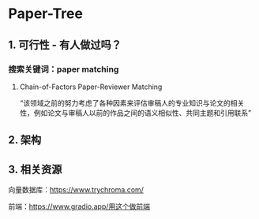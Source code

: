 # Paper-Tree
## 1. 可行性 - 有人做过吗？
### 搜索关键词：paper matching
1. Chain-of-Factors Paper-Reviewer Matching

   “该领域之前的努力考虑了各种因素来评估审稿人的专业知识与论文的相关性，例如论文与审稿人以前的作品之间的语义相似性、共同主题和引用联系”

## 2. 架构


## 3. 相关资源
向量数据库：https://www.trychroma.com/

前端：https://www.gradio.app/用这个做前端


